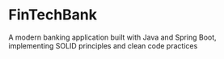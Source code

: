 # FinTechBank
A modern banking application built with Java and Spring Boot, implementing SOLID principles and clean code practices
